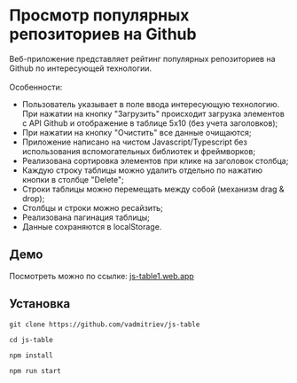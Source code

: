 # Просмотр популярных репозиториев на Github

Веб-приложение представляет рейтинг популярных репозиториев на Github по интересующей технологии. <br><br>
Особенности:

- Пользователь указывает в поле ввода интересующую технологию. При нажатии на кнопку "Загрузить" происходит загрузка элементов с API Github и отображение в таблице 5x10 (без учета заголовков);
- При нажатии на кнопку "Очистить" все данные очищаются;
- Приложение написано на чистом Javascript/Typescript без использования вспомогательных библиотек и фреймворков;
- Реализована сортировка элементов при клике на заголовок столбца;
- Каждую строку таблицы можно удалить отдельно по нажатию кнопки в столбце "Delete";
- Строки таблицы можно перемещать между собой (механизм drag & drop);
- Столбцы и строки можно ресайзить;
- Реализована пагинация таблицы;
- Данные сохраняются в localStorage.

## Демо

Посмотреть можно по ссылке: <a href="https://js-table1.web.app">js-table1.web.app</a>

## Установка

```console
git clone https://github.com/vadmitriev/js-table
```

```console
cd js-table
```

```console
npm install
```

```console
npm run start
```
